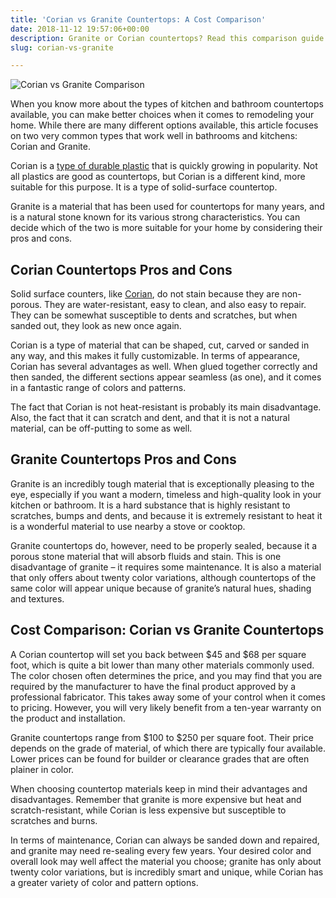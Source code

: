 ```yaml
---
title: 'Corian vs Granite Countertops: A Cost Comparison'
date: 2018-11-12 19:57:06+00:00
description: Granite or Corian countertops? Read this comparison guide to see the pros and cons of each material. You might be surprised what we discovered!
slug: corian-vs-granite

---
```


![Corian vs Granite Comparison](https://www.doorwaysmagazine.com/wp-content/uploads/corian_vs_granite_comparison.jpg)

When you know more about the types of kitchen and bathroom countertops available, you can make better choices when it comes to remodeling your home. While there are many different options available, this article focuses on two very common types that work well in bathrooms and kitchens: Corian and Granite. 

Corian is a [type of durable plastic](http://www.dupont.com/products-and-services/construction-materials/surface-design-materials/brands/corian-solid-surfaces.html) that is quickly growing in popularity. Not all plastics are good as countertops, but Corian is a different kind, more suitable for this purpose. It is a type of solid-surface countertop. 

Granite is a material that has been used for countertops for many years, and is a natural stone known for its various strong characteristics. You can decide which of the two is more suitable for your home by considering their pros and cons. 



## Corian Countertops Pros and Cons



Solid surface counters, like [Corian](http://en.wikipedia.org/wiki/Corian), do not stain because they are non-porous. They are water-resistant, easy to clean, and also easy to repair. They can be somewhat susceptible to dents and scratches, but when sanded out, they look as new once again. 

Corian is a type of material that can be shaped, cut, carved or sanded in any way, and this makes it fully customizable. In terms of appearance, Corian has several advantages as well. When glued together correctly and then sanded, the different sections appear seamless (as one), and it comes in a fantastic range of colors and patterns. 

The fact that Corian is not heat-resistant is probably its main disadvantage. Also, the fact that it can scratch and dent, and that it is not a natural material, can be off-putting to some as well. 



## Granite Countertops Pros and Cons



Granite is an incredibly tough material that is exceptionally pleasing to the eye, especially if you want a modern, timeless and high-quality look in your kitchen or bathroom. It is a hard substance that is highly resistant to scratches, bumps and dents, and because it is extremely resistant to heat it is a wonderful material to use nearby a stove or cooktop. 

Granite countertops do, however, need to be properly sealed, because it a porous stone material that will absorb fluids and stain. This is one disadvantage of granite – it requires some maintenance. It is also a material that only offers about twenty color variations, although countertops of the same color will appear unique because of granite’s natural hues, shading and textures. 



## Cost Comparison: Corian vs Granite Countertops



A Corian countertop will set you back between $45 and $68 per square foot, which is quite a bit lower than many other materials commonly used. The color chosen often determines the price, and you may find that you are required by the manufacturer to have the final product approved by a professional fabricator. This takes away some of your control when it comes to pricing. However, you will very likely benefit from a ten-year warranty on the product and installation. 

Granite countertops range from $100 to $250 per square foot. Their price depends on the grade of material, of which there are typically four available. Lower prices can be found for builder or clearance grades that are often plainer in color.

When choosing countertop materials keep in mind their advantages and disadvantages. Remember that granite is more expensive but heat and scratch-resistant, while Corian is less expensive but susceptible to scratches and burns. 

In terms of maintenance, Corian can always be sanded down and repaired, and granite may need re-sealing every few years. Your desired color and overall look may well affect the material you choose; granite has only about twenty color variations, but is incredibly smart and unique, while Corian has a greater variety of color and pattern options. 
